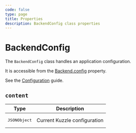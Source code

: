 ```yaml
---
code: false
type: page
title: Properties
description: BackendConfig class properties
---
```


# BackendConfig

<SinceBadge version="2.8.0" />

The `BackendConfig` class handles an application configuration.  

It is accessible from the [Backend.config](/core/2/framework/classes/backend/properties#config) property.

See the [Configuration](/core/2/guides/advanced/configuration) guide.

## `content`

| Type                  | Description                  |
|-----------------------|------------------------------|
| <pre>JSONObject</pre> | Current Kuzzle configuration |
